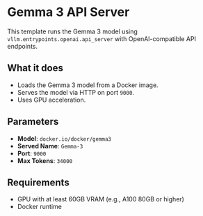 # Gemma 3 API Server

This template runs the Gemma 3 model using `vllm.entrypoints.openai.api_server` with OpenAI-compatible API endpoints.

## What it does

- Loads the Gemma 3 model from a Docker image.
- Serves the model via HTTP on port `9000`.
- Uses GPU acceleration.

## Parameters

- **Model**: `docker.io/docker/gemma3`
- **Served Name**: `Gemma-3`
- **Port**: `9000`
- **Max Tokens**: `34000`

## Requirements

- GPU with at least 60GB VRAM (e.g., A100 80GB or higher)
- Docker runtime